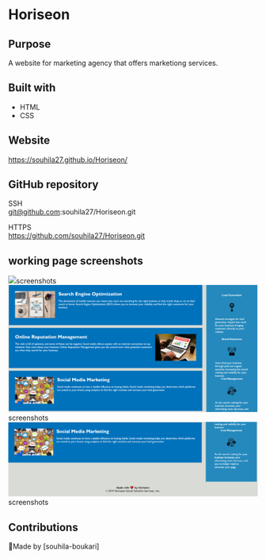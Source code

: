 # Horiseon

## Purpose
A website for marketing agency that offers marketiong services.

## Built with 
* HTML
* CSS 

## Website

https://souhila27.github.io/Horiseon/



## GitHub repository
SSH </br>
git@github.com:souhila27/Horiseon.git

HTTPS</br>
https://github.com/souhila27/Horiseon.git

## working page screenshots
<img src="./assetes/images/screenshot1.png">screenshots</img>
<img src="./assetes/images/screenshot2.png">screenshots</img>
<img src="./assetes/images/screenshot3.png">screenshots</img>


## Contributions 
💖Made by [souhila-boukari]